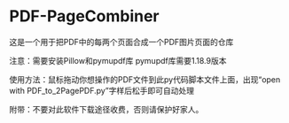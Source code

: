 # PDF-PageCombiner
这是一个用于把PDF中的每两个页面合成一个PDF图片页面的仓库

注意：需要安装Pillow和pymupdf库
pymupdf库需要1.18.9版本

使用方法：鼠标拖动你想操作的PDF文件到此py代码脚本文件上面，出现“open with PDF_to_2PagePDF.py”字样后松手即可自动处理


附带：不要对此软件下载途径收费，否则请保护好家人。

